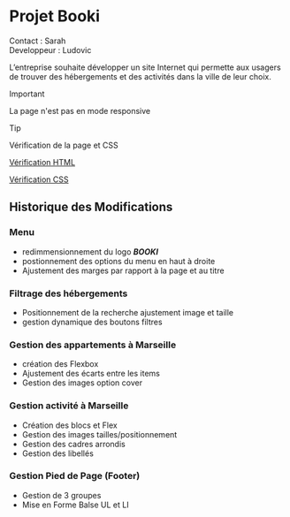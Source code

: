 # Projet Booki

Contact : Sarah <br>
Developpeur : Ludovic

L’entreprise souhaite développer un site Internet qui permette aux usagers de trouver des hébergements et des activités dans la ville de leur choix.

> [!IMPORTANT]
> La page n'est pas en mode responsive

> [!TIP]
> Vérification de la page et CSS

[Vérification HTML](https://validator.w3.org/#validate_by_upload "cliquez pour aller sur le site")

[Vérification CSS](http://jigsaw.w3.org/css-validator/validator.html.fr#validate_by_upload "cliquez pour aller sur le site")

## Historique des Modifications

### Menu

- redimmensionnement du logo **_BOOKI_**
- postionnement des options du menu en haut à droite
- Ajustement des marges par rapport à la page et au titre

### Filtrage des hébergements

- Positionnement de la recherche ajustement image et taille
- gestion dynamique des boutons filtres

### Gestion des appartements à Marseille

- création des Flexbox
- Ajustement des écarts entre les items
- Gestion des images option cover

### Gestion activité à Marseille

- Création des blocs et Flex
- Gestion des images tailles/positionnement
- Gestion des cadres arrondis
- Gestion des libellés

### Gestion Pied de Page (Footer)

- Gestion de 3 groupes
- Mise en Forme Balse UL et LI
